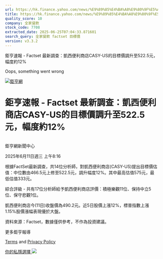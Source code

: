 ```yaml
---
url: https://hk.finance.yahoo.com/news/%E9%89%85%E4%BA%A8%E9%80%9F%E5%A0%B1-factset-%E6%9C%80%E6%96%B0%E8%AA%BF%E6%9F%A5-%E5%87%B1%E8%A5%BF%E4%BE%BF%E5%88%A9%E5%95%86%E5%BA%97casy-us%E7%9A%84%E7%9B%AE%E6%A8%99%E5%83%B9%E8%AA%BF%E5%8D%87%E8%87%B3522-121615925.html
title: https://hk.finance.yahoo.com/news/%E9%89%85%E4%BA%A8%E9%80%9F%E5%A0%B1-factset-%E6%9C%80%E6%96%B0%E8
quality_score: 10
company: 全家餐飲
stock_code: 7708
extracted_date: 2025-06-25T07:04:33.871601
search_query: 全家餐飲 factset 目標價
version: v3.3.2
---
```


鉅亨速報 - Factset 最新調查：凱西便利商店CASY-US的目標價調升至522.5元，幅度約12% 


Oops, something went wrong

 

[![鉅亨網](https://s.yimg.com/ny/api/res/1.2/UM5hrThmhlnSiBO4o4qlLg--/YXBwaWQ9aGlnaGxhbmRlcjt3PTE0NjtoPTQ4O2NmPXdlYnA-/https://s.yimg.com/os/creatr-uploaded-images/2020-01/147c7630-36ab-11ea-ae7c-5ee7a0016555)](http://www.cnyes.com/ "鉅亨網")

# 鉅亨速報 - Factset 最新調查：凱西便利商店CASY-US的目標價調升至522.5元，幅度約12%

![](data:image/gif;base64,R0lGODlhAQABAIAAAAAAAP///ywAAAAAAQABAAACAUwAOw==)

鉅亨網新聞中心

2025年6月11日週三 上午8:16

根據FactSet最新調查，共14位分析師，對凱西便利商店(CASY-US)提出目標價估值：中位數由466.5元上修至522.5元，調升幅度12%。其中最高估值575元，最低估值333元。

綜合評級 - 共有17位分析師給予凱西便利商店評價：積極樂觀11位、保持中立5位、保守悲觀1位。

凱西便利商店今(11日)收盤價為490.2元。近5日股價上漲12%，標普指數上漲1.15%股價漲幅表現優於大盤。

資料來源：Factset，數據僅供參考，不作為投資建議。

更多鉅亨報導

[Terms](https://guce.yahoo.com/terms?locale=zh-Hant-HK)  and [Privacy Policy](https://guce.yahoo.com/privacy-policy?locale=zh-Hant-HK)

[你的私隱選擇 ![](https://s.yimg.com/dv/static/siteApp/img/privacy-choice-control.png)](https://guce.yahoo.com/state-controls?locale=zh-Hant-HK&state=VA)